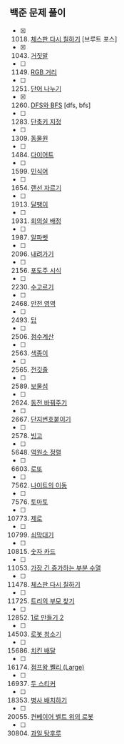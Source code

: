 ## 백준 문제 풀이

- [x] 1018. [체스판 다시 칠하기](https://www.acmicpc.net/problem/1018) [브루트 포스]
- [x] 1043. [거짓말](https://www.acmicpc.net/problem/1043) 
- [ ] 1149. [RGB 거리](https://www.acmicpc.net/problem/1149)    
- [ ] 1251. [단어 나누기](https://www.acmicpc.net/problem/1251)
- [x] 1260. [DFS와 BFS](https://www.acmicpc.net/problem/1260) [dfs, bfs]
- [ ] 1283. [단축키 지정](https://www.acmicpc.net/problem/1283)
- [ ] 1309. [동물원](https://www.acmicpc.net/problem/1309)
- [ ] 1484. [다이어트](https://www.acmicpc.net/problem/1484)
- [ ] 1599. [민식어](https://www.acmicpc.net/problem/1599)
- [ ] 1654. [랜선 자르기](https://www.acmicpc.net/problem/1654)
- [ ] 1913. [달팽이](https://www.acmicpc.net/problem/1913)    
- [ ] 1931. [회의실 배정](https://www.acmicpc.net/problem/1931)    
- [ ] 1987. [알파벳](https://www.acmicpc.net/problem/1987)    

- [ ] 2096. [내려가기](https://www.acmicpc.net/problem/2096)
- [ ] 2156. [포도주 시식](https://www.acmicpc.net/problem/2156)
- [ ] 2230. [수고르기](https://www.acmicpc.net/problem/2230)
- [ ] 2468. [안전 영역](https://www.acmicpc.net/problem/2468)
- [ ] 2493. [탑](https://www.acmicpc.net/problem/2493)
- [ ] 2506. [점수계산](https://www.acmicpc.net/problem/2506)    
- [ ] 2563. [색종이](https://www.acmicpc.net/problem/2563)
- [ ] 2565. [전깃줄](https://www.acmicpc.net/problem/2565)
- [ ] 2589. [보물섬](https://www.acmicpc.net/problem/2589)
- [ ] 2624. [동전 바꿔주기](https://www.acmicpc.net/problem/2624)
- [ ] 2667. [단지번호붙이기](https://www.acmicpc.net/problem/2667)    
- [ ] 2578. [빙고](https://www.acmicpc.net/problem/2578)    

- [ ] 5648. [역원소 정렬](https://www.acmicpc.net/problem/5648)

- [ ] 6603. [로또](https://www.acmicpc.net/problem/6603)    

- [ ] 7562. [나이트의 이동](https://www.acmicpc.net/problem/7562)    
- [ ] 7576. [토마토](https://www.acmicpc.net/problem/7576)    

- [ ] 10773. [제로](https://www.acmicpc.net/problem/10773)
- [ ] 10799. [쇠막대기](https://www.acmicpc.net/problem/10799)    
- [ ] 10815. [숫자 카드](https://www.acmicpc.net/problem/10815)

- [ ] 11053. [가장 긴 증가하는 부분 수열](https://www.acmicpc.net/problem/11053)    
- [ ] 11478. [체스판 다시 칠하기](https://www.acmicpc.net/problem/11478)    
- [ ] 11725. [트리의 부모 찾기](https://www.acmicpc.net/problem/11725)
- [ ] 12852. [1로 만들기 2](https://www.acmicpc.net/problem/12852)

- [ ] 14503. [로봇 청소기](https://www.acmicpc.net/problem/14503)
- [ ] 15686. [치킨 배달](https://www.acmicpc.net/problem/15686)
- [ ] 16174. [점프왕 쩰리 (Large)](https://www.acmicpc.net/problem/16174)
- [ ] 16937. [두 스티커](https://www.acmicpc.net/problem/16937)
- [ ] 18353. [병사 배치하기](https://www.acmicpc.net/problem/18353)

- [ ] 20055. [컨베이어 벨트 위의 로봇](https://www.acmicpc.net/problem/20055)
- [ ] 30804. [과일 탕후루](https://www.acmicpc.net/problem/30804)
